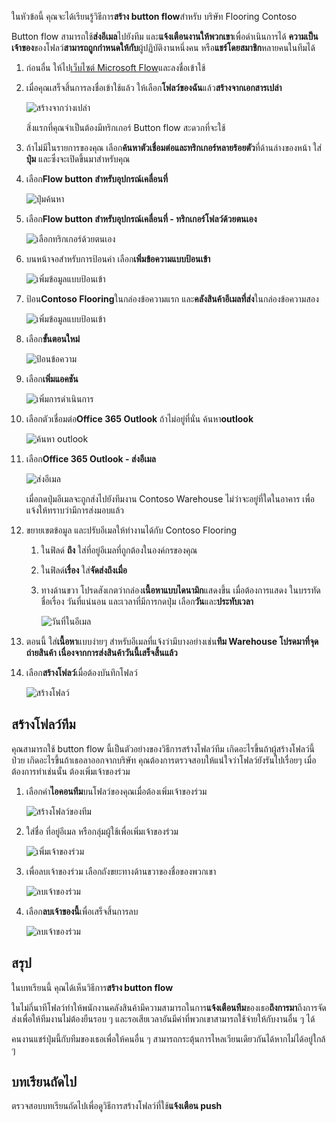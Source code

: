ในหัวข้อนี้ คุณจะได้เรียนรู้วิธีการ**สร้าง button flow**สำหรับ บริษัท Flooring Contoso 

Button flow สามารถใช้**ส่งอีเมล**ไปยังทีม และ**แจ้งเตือนงานให้พวกเขา**เพื่อดำเนินการได้ **ความเป็นเจ้าของ**ของโฟลว์**สามารถถูกกำหนดให้กับ**ผู้ปฏิบัติงานหนึ่งคน หรือ**แชร์โดยสมาชิก**หลายคนในทีมได้  

1. ก่อนอื่น ให้ไป[เว็บไซต์ Microsoft Flow](https://ms.flow.microsoft.com)และลงชื่อเข้าใช้
2. เมื่อคุณเสร็จสิ้นการลงชื่อเข้าใช้แล้ว ให้เลือก**โฟลว์ของฉัน**แล้ว**สร้างจากเอกสารเปล่า**
   
    ![สร้างจากว่างเปล่า](./media/learning-create-button-flow/2-create-from-blank.png)
   
    สิ่งแรกที่คุณจำเป็นต้องมีทริกเกอร์ Button flow สะดวกที่จะใช้ 
3. ถ้าไม่มีในรายการของคุณ เลือก**ค้นหาตัวเชื่อมต่อและทริกเกอร์หลายร้อยตัว**ที่ด้านล่างของหน้า ใส่**ปุ่ม** และซึ่งจะเปิดขึ้นมาสำหรับคุณ 
4. เลือก**Flow button สำหรับอุปกรณ์เคลื่อนที่**
   
    ![ปุ่มค้นหา](./media/learning-create-button-flow/3-button-flow.png) 
5. เลือก**Flow button สำหรับอุปกรณ์เคลื่อนที่ - ทริกเกอร์โฟลว์ด้วยตนเอง**
   
    ![เลือกทริกเกอร์ด้วยตนเอง](./media/learning-create-button-flow/4-press-it.png)
6. บนหน้าจอสำหรับการป้อนค่า เลือก**เพิ่มข้อความแบบป้อนเข้า**
   
    ![เพิ่มข้อมูลแบบป้อนเข้า](./media/learning-create-button-flow/5-add-input.png)
7. ป้อน**Contoso Flooring**ในกล่องข้อความแรก และ**คลังสินค้าอีเมลที่ส่ง**ในกล่องข้อความสอง
   
    ![เพิ่มข้อมูลแบบป้อนเข้า](./media/learning-create-button-flow/6-text-for-flow.png)
8. เลือก**ขั้นตอนใหม่** 
   
    ![ป้อนข้อความ](./media/learning-create-button-flow/7-input-description.png)
9. เลือก**เพิ่มแอคชัน** 
   
    ![เพิ่มการดำเนินการ](./media/learning-create-button-flow/8-add-an-action.png)
10. เลือกตัวเชื่อมต่อ**Office 365 Outlook** ถ้าไม่อยู่ที่นั่น ค้นหา**outlook**
    
     ![ค้นหา outlook](./media/learning-create-button-flow/9-search-outlook.png)
11. เลือก**Office 365 Outlook - ส่งอีเมล**
    
     ![ส่งอีเมล](./media/learning-create-button-flow/10-send-email.png)
    
     เมื่อกดปุ่มอีเมลจะถูกส่งไปยังทีมงาน Contoso Warehouse ไม่ว่าจะอยู่ที่ใดในอาคาร เพื่อแจ้งให้ทราบว่ามีการส่งมอบแล้ว
12. ขยายเขตข้อมูล และปรับอีเมลให้ทำงานได้กับ Contoso Flooring
    
    1. ในฟิลด์ **ถึง** ใส่ที่อยู่อีเมลที่ถูกต้องในองค์กรของคุณ
    2. ในฟิลด์**เรื่อง** ใส่**จัดส่งถึงเมื่อ** 
    3. ทางด้านขวา โปรดสังเกตว่ากล่อง**เนื้อหาแบบไดนามิก**แสดงขึ้น เมื่อต้องการแสดง ในบรรทัดชื่อเรื่อง วันที่แน่นอน และเวลาที่มีการกดปุ่ม เลือก**วัน**และ**ประทับเวลา** 
       
        ![วันที่ในอีเมล](./media/learning-create-button-flow/11-email-date-time.png)
13. ตอนนี้ ใส่**เนื้อหา**แบบง่ายๆ สำหรับอีเมลที่แจ้งว่ามีบางอย่างเช่น**ทีม Warehouse โปรดมาที่จุดถ่ายสินค้า เนื่องจากการส่งสินค้าวันนี้เสร็จสิ้นแล้ว**
14. เลือก**สร้างโฟลว์**เมื่อต้องบันทึกโฟลว์
    
     ![สร้างโฟลว์](./media/learning-create-button-flow/12-create-flow.png)

## <a name="create-a-team-flow"></a>สร้างโฟลว์ทีม
คุณสามารถใช้ button flow นี้เป็นตัวอย่างของวิธีการสร้างโฟลว์ทีม เกิดอะไรขึ้นถ้าผู้สร้างโฟลว์นี้ป่วย เกิดอะไรขึ้นถ้าเธอลาออกจากบริษัท คุณต้องการตรวจสอบให้แน่ใจว่าโฟลว์ยังรันไปเรื่อยๆ เมื่อต้องการทำเช่นนั้น ต้องเพิ่มเจ้าของร่วม

1. เลือกคำ**ไอคอนทีม**บนโฟลว์ของคุณเมื่อต้องเพิ่มเจ้าของร่วม
   
    ![สร้างโฟลว์ของทีม](./media/learning-create-button-flow/13-create-team-flow.png) 
2. ใส่ชื่อ ที่อยู่อีเมล หรือกลุ่มผู้ใช้เพื่อเพิ่มเจ้าของร่วม
   
    ![เพิ่มเจ้าของร่วม](./media/learning-create-button-flow/14-add-co-owners.png)
3. เพื่อลบเจ้าของร่วม เลือกถังขยะทางด้านขวาของชื่อของพวกเขา
   
    ![ลบเจ้าของร่วม](./media/learning-create-button-flow/15-remove-co-owners.png)
4. เลือก**ลบเจ้าของนี้**เพื่อเสร็จสิ้นการลบ
   
    ![ลบเจ้าของร่วม](./media/learning-create-button-flow/16-agree-to-remove.png)

## <a name="summary"></a>สรุป
ในบทเรียนนี้ คุณได้เห็นวิธีการ**สร้าง button flow** 

ในไม่กี่นาทีโฟลว์ทำให้พนักงานคลังสินค้ามีความสามารถในการ**แจ้งเตือนทีม**ของเธอ**ถึงการมา**ถึงการจัดส่งเพื่อให้ทีมงานไม่ต้องยืนรอบ ๆ และรอเสียเวลาอันมีค่าที่พวกเขาสามารถใช้จ่ายให้กับงานอื่น ๆ ได้ 

คนงานแชร์ปุ่มนี้กับทีมของเธอเพื่อให้คนอื่น ๆ สามารถกระตุ้นการไหลเวียนเดียวกันได้หากไม่ได้อยู่ใกล้ ๆ

## <a name="next-lesson"></a>บทเรียนถัดไป
ตรวจสอบบทเรียนถัดไปเพื่อดูวิธีการสร้างโฟลว์ที่ใช้**แจ้งเตือน push**

